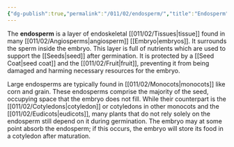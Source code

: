 ```yaml
---
{"dg-publish":true,"permalink":"/011/02/endosperm/","title":"Endosperm","tags":["BIOL412"],"noteIcon":"1","created":"2024-10-19T20:27:19.042-07:00","updated":"2024-09-26T15:17:41.120-07:00"}
---
```


The **endosperm** is a layer of endoskeletal [[011/02/Tissues\|tissue]] found in many [[011/02/Angiosperms\|angiosperm]] [[Embryo\|embryos]]. It surrounds the sperm inside the embryo. This layer is full of nutrients which are used to support the [[Seeds\|seed]] after germination. It is protected by a [[Seed Coat\|seed coat]] and the [[011/02/Fruit\|fruit]], preventing it from being damaged and harming necessary resources for the embryo.

Large endosperms are typically found in [[011/02/Monocots\|monocots]] like corn and grain. These endosperms comprise the majority of the seed, occupying space that the embryo does not fill. While their counterpart is the [[011/02/Cotyledons\|cotyledon]] or cotyledons in other monocots and the [[011/02/Eudicots\|eudicots]], many plants that do not rely solely on the endosperm still depend on it during germination. The embryo may at some point absorb the endosperm; if this occurs, the embryo will store its food in a cotyledon after maturation.